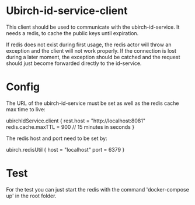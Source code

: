 # Ubirch-id-service-client

This client should be used to communicate with the ubirch-id-service. It needs a redis, 
to cache the public keys until expiration. 

If redis does not exist during first usage, the redis actor will throw an exception and the client
will not work properly. If the connection is lost during a later moment, the exception should be
catched and the request should just become forwarded directly to the id-service.  


# Config

The URL of the ubirch-id-service must be set as well as the redis cache max time to live: 

ubirchIdService.client {
  rest.host = "http://localhost:8081"
  redis.cache.maxTTL = 900 // 15 minutes in seconds
}

The redis host and port need to be set by:

ubirch.redisUtil {
  host = "localhost"
  port = 6379
}




# Test

For the test you can just start the redis with the command 'docker-compose up' in the root folder. 
